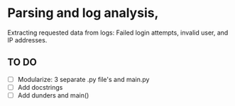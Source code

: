 # Parsing and log analysis,
Extracting requested data from logs: Failed login attempts, invalid user, and IP addresses.

## TO DO
- [ ] Modularize: 3 separate .py file's and main.py
- [ ] Add docstrings
- [ ] Add dunders and main()

